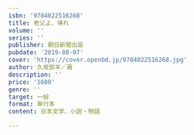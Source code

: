 ```yaml
---
isbn: '9784022516268'
title: 老父よ、帰れ
volume: ''
series: ''
publisher: 朝日新聞出版
pubdate: '2019-08-07'
cover: 'https://cover.openbd.jp/9784022516268.jpg'
author: 久坂部羊／著
description: ''
price: '1600'
genre: ''
target: 一般
format: 単行本
content: 日本文学、小説・物語

---
```

